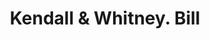 ---
doi: 10.7916/D8R512ZB
date_other: '1880'
date_other_textual: 1880-1889
form: printed ephemera
genre:
- Invoices
name:
- Kendall & Whitney
object_in_context_url: https://biggert.cul.columbia.edu/items/view/ave_biggert_01873
subject_hierarchical_geographic:
- Portland, Maine, United States
subject_name:
- Kendall & Whitney
title: Kendall & Whitney. Bill
sort_title: Kendall & Whitney. Bill
call_number: ave_biggert_01873
coordinates:
- 43.666666666666664,-70.26666666666667
pid: ave_biggert_01873
identifiers: ave_biggert_01873
thumbnail: https://derivativo-1.library.columbia.edu/iiif/2/ldpd:490592/full/!256,256/0/native.jpg
permalink: "/items/ave_biggert_01873/"
layout: iiif-image-page
---